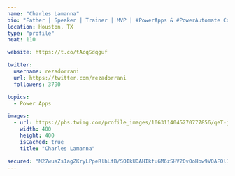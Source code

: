 ```yaml
---
name: "Charles Lamanna"
bio: "Father | Speaker | Trainer | MVP | #PowerApps & #PowerAutomate Community Super User | YouTuber Right-pointing triangle http://youtube.com/c/rezadorrani | Learn - Share - Clockwise rightwards and leftwards open circle arrows"
location: Houston, TX
type: "profile"
heat: 110

website: https://t.co/tAcqSdqguf

twitter:
  username: rezadorrani
  url: https://twitter.com/rezadorrani
  followers: 3790

topics:
  - Power Apps

images:
  - url: https://pbs.twimg.com/profile_images/1063114045270777856/qeT-jpWr_400x400.jpg
    width: 400
    height: 400
    isCached: true
    title: "Charles Lamanna"

secured: "M27wuaZs1agZKryLPpeRlhLfB/SOIkUDAHIkfu6M6zSHV20v0oHbw9VQAFOlIvYHinlqKW6LvDEzyGn/txDr/NeX798cRNd8kABo11HSCN2Hh3hJqKYnWSiUXis6KRHjXlV6c0XQ6zBMsdx4FRwOCrGvMlSLjs6epKeWzr/jUOMFLhRXGSbZa1X0wCrpHzwQVhOH1bcjVbeA6qphb2oyCg4wcLTpjinv4LQelZ3Pn0ooo6a1IKsxrCjL73n90I3UDvwtFzp0EatKlypbCqpRrCtc9HM80txY0UAYfcP1T3mkaRjttYU4/WyE1rLBkjTsBo7DKVUSoCEGSQKdxuUh4PrV39/NLQzqz37RMy8ZSkhkPMMkGGLP5lBW0kRQu7cqs/tFxL2tV6cyeRv5m+e/zavNg/rKwnwSo3vqeoHNw7M=;oaIyFMPwHPsX1ISZW6reJA=="
---
```


